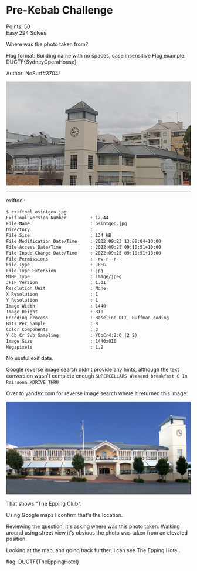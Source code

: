 # Pre-Kebab Challenge

Points: 50  
Easy
294 Solves 

Where was the photo taken from?

Flag format: Building name with no spaces, case insensitive
Flag example: DUCTF{SydneyOperaHouse}

Author: NoSurf#3704!

![](OSINTGEO.jpg)

-------------

exiftool:

```
$ exiftool osintgeo.jpg 
ExifTool Version Number         : 12.44
File Name                       : osintgeo.jpg
Directory                       : .
File Size                       : 134 kB
File Modification Date/Time     : 2022:09:23 13:08:04+10:00
File Access Date/Time           : 2022:09:25 09:10:51+10:00
File Inode Change Date/Time     : 2022:09:25 09:10:51+10:00
File Permissions                : -rw-r--r--
File Type                       : JPEG
File Type Extension             : jpg
MIME Type                       : image/jpeg
JFIF Version                    : 1.01
Resolution Unit                 : None
X Resolution                    : 1
Y Resolution                    : 1
Image Width                     : 1440
Image Height                    : 810
Encoding Process                : Baseline DCT, Huffman coding
Bits Per Sample                 : 8
Color Components                : 3
Y Cb Cr Sub Sampling            : YCbCr4:2:0 (2 2)
Image Size                      : 1440x810
Megapixels                      : 1.2
```

No useful exif data.

Google reverse image search didn't provide any hints, although the text conversion wasn't complete enough `SUPERCELLARS Weekend breakfast C In Rairsona KDRIVE THRU`

Over to yandex.com for reverse image search where it returned this image:

![](36994_20180612221135778089.jpg)

That shows "The Epping Club".

Using Google maps I confirm that's the location.

Reviewing the question, it's asking where was this photo taken. Walking around using street view it's obvious the photo was taken from an elevated position.

Looking at the map, and going back further, I can see The Epping Hotel.

flag: DUCTF{TheEppingHotel}

